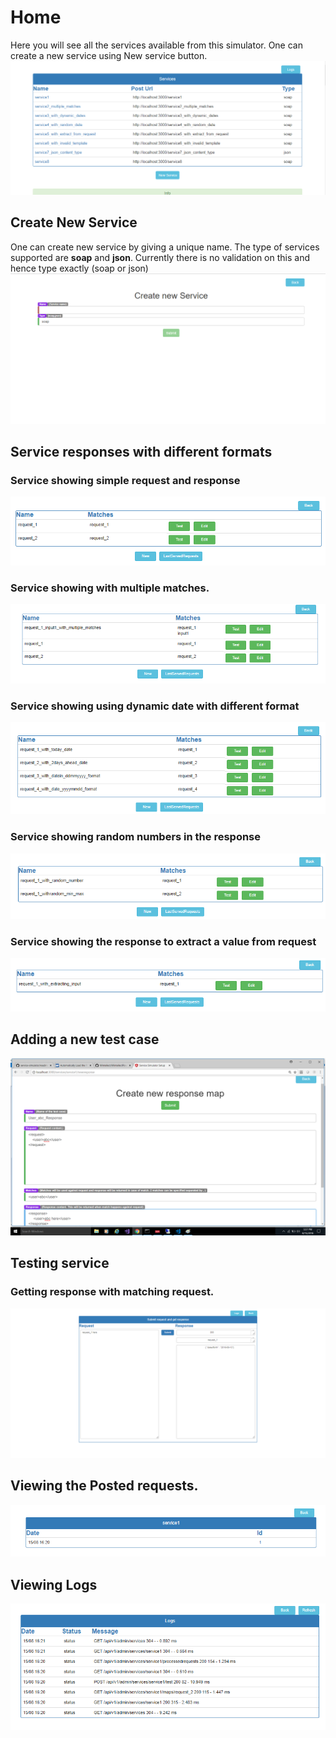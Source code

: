 # Home
Here you will see all the services available from this simulator. One can create a new service using New service button.
![homepage](../doc/images/Home.PNG)

## Create New Service 
One can create new service by giving a unique name. The type of services supported are __soap__ and __json__. Currently there is no validation on this and hence type exactly (soap or json)
![secreent](../doc/images/NewService.png)

## Service responses with different formats

### Service showing simple request and response 
![secreent](../doc/images/service1.PNG)

### Service showing with multiple matches.
![secreent](../doc/images/service2.PNG)

### Service showing using dynamic date with different format 
![secreent](../doc/images/service3.PNG)

### Service showing random numbers in the response
![secreent](../doc/images/service4.PNG)

### Service showing the response to extract a value from request
![secreent](../doc/images/service5.PNG)

## Adding a new test case
![secreent](../doc/images/newresponse.PNG)

## Testing service

### Getting response with matching request.
![secreent](../doc/images/service3example.PNG)


## Viewing the Posted requests.
![secreent](../doc/images/lastservedrequest.PNG)

## Viewing Logs
![secreent](../doc/images/logs.PNG)
